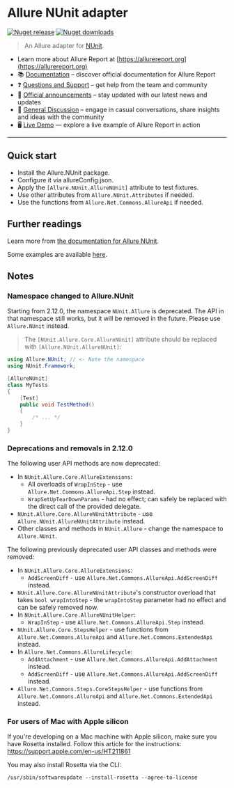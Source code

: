 ﻿# Allure NUnit adapter

[![Nuget release](https://img.shields.io/nuget/v/Allure.NUnit?style=flat)](https://www.nuget.org/packages/Allure.NUnit)
[![Nuget downloads](https://img.shields.io/nuget/dt/Allure.NUnit?label=downloads&style=flat)](https://www.nuget.org/packages/Allure.NUnit)

> An Allure adapter for [NUnit](https://nunit.org/).


- Learn more about Allure Report at [https://allurereport.org](https://allurereport.org)
- 📚 [Documentation](https://allurereport.org/docs/) – discover official documentation for Allure Report
- ❓ [Questions and Support](https://github.com/orgs/allure-framework/discussions/categories/questions-support) – get help from the team and community
- 📢 [Official announcements](https://github.com/orgs/allure-framework/discussions/categories/announcements) –  stay updated with our latest news and updates
- 💬 [General Discussion](https://github.com/orgs/allure-framework/discussions/categories/general-discussion) – engage in casual conversations, share insights and ideas with the community
- 🖥️ [Live Demo](https://demo.allurereport.org/) — explore a live example of Allure Report in action

---

## Quick start

- Install the Allure.NUnit package.
- Configure it via allureConfig.json.
- Apply the `[Allure.NUnit.AllureNUnit]` attribute to test fixtures.
- Use other attributes from `Allure.NUnit.Attributes` if needed.
- Use the functions from `Allure.Net.Commons.AllureApi` if needed.

## Further readings

Learn more from [the documentation for Allure NUnit](https://allurereport.org/docs/nunit/).

Some examples are available [here](https://github.com/allure-framework/allure-csharp/tree/main/Allure.NUnit.Examples).

## Notes

### Namespace changed to Allure.NUnit

Starting from 2.12.0, the namespace `NUnit.Allure` is deprecated. The API in
that namespace still works, but it will be removed in the future. Please use
`Allure.NUnit` instead.

> The `[NUnit.Allure.Core.AllureNUnit]` attribute should be replaced with
> `[Allure.NUnit.AllureNUnit]`:

```c#
using Allure.NUnit; // <- Note the namespace
using NUnit.Framework;

[AllureNUnit]
class MyTests
{
    [Test]
    public void TestMethod()
    {
        /* ... */
    }
}
```

### Deprecations and removals in 2.12.0

The following user API methods are now deprecated:

  - In `NUnit.Allure.Core.AllureExtensions`:
      - All overloads of `WrapInStep` - use `Allure.Net.Commons.AllureApi.Step`
        instead.
      - `WrapSetUpTearDownParams` - had no effect; can safely be replaced with
        the direct call of the provided delegate.
  - `NUnit.Allure.Core.AllureNUnitAttribute` - use
    `Allure.NUnit.AllureNUnitAttribute` instead.
  - Other classes and methods in `NUnit.Allure` - change the namespace to
    `Allure.NUnit`.

The following previously deprecated user API classes and methods were removed:

  - In `NUnit.Allure.Core.AllureExtensions`:
    - `AddScreenDiff` - use `Allure.Net.Commons.AllureApi.AddScreenDiff`
      instead.
  - `NUnit.Allure.Core.AllureNUnitAttribute`'s constructor overload that takes
    `bool wrapIntoStep` - the `wrapIntoStep` parameter had no effect and can be
    safely removed now.
  - In `NUnit.Allure.Core.AllureNUnitHelper`:
    - `WrapInStep` - use `Allure.Net.Commons.AllureApi.Step` instead.
  - `NUnit.Allure.Core.StepsHelper` - use functions from
    `Allure.Net.Commons.AllureApi` and `Allure.Net.Commons.ExtendedApi` instead.
  - In `Allure.Net.Commons.AllureLifecycle`:
    - `AddAttachment` - use `Allure.Net.Commons.AllureApi.AddAttachment`
      instead.
    - `AddScreenDiff` - use `Allure.Net.Commons.AllureApi.AddScreenDiff`
      instead.
  - `Allure.Net.Commons.Steps.CoreStepsHelper` - use functions from
    `Allure.Net.Commons.AllureApi` and `Allure.Net.Commons.ExtendedApi` instead.

### For users of Mac with Apple silicon

If you're developing on a Mac machine with Apple silicon, make sure you have
Rosetta installed. Follow this article for the instructions:
https://support.apple.com/en-us/HT211861

You may also install Rosetta via the CLI:

```shell
/usr/sbin/softwareupdate --install-rosetta --agree-to-license
```
